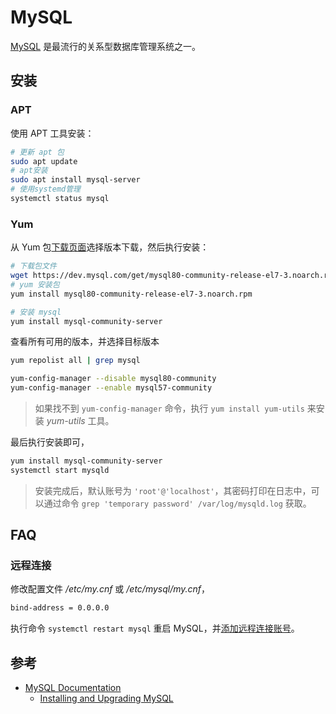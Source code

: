 # MySQL

[MySQL](https://www.mysql.com/) 是最流行的关系型数据库管理系统之一。

## 安装

### APT

使用 APT 工具安装：

```sh
# 更新 apt 包
sudo apt update
# apt安装
sudo apt install mysql-server
# 使用systemd管理
systemctl status mysql
```

### Yum

从 Yum 包[下载页面](https://dev.mysql.com/downloads/repo/yum/)选择版本下载，然后执行安装：

```sh
# 下载包文件
wget https://dev.mysql.com/get/mysql80-community-release-el7-3.noarch.rpm
# yum 安装包
yum install mysql80-community-release-el7-3.noarch.rpm

# 安装 mysql
yum install mysql-community-server
```

查看所有可用的版本，并选择目标版本

```sh
yum repolist all | grep mysql

yum-config-manager --disable mysql80-community
yum-config-manager --enable mysql57-community
```

> 如果找不到 `yum-config-manager` 命令，执行 `yum install yum-utils` 来安装 _yum-utils_ 工具。

最后执行安装即可，

```sh
yum install mysql-community-server
systemctl start mysqld
```

> 安装完成后，默认账号为 `'root'@'localhost'`，其密码打印在日志中，可以通过命令 `grep 'temporary password' /var/log/mysqld.log` 获取。

## FAQ

### 远程连接

修改配置文件 _/etc/my.cnf_ 或 _/etc/mysql/my.cnf_，

```txt
bind-address = 0.0.0.0
```

执行命令 `systemctl restart mysql` 重启 MySQL，并[添加远程连接账号](sql.md#账号管理)。

## 参考

- [MySQL Documentation](https://dev.mysql.com/doc/)
    - [Installing and Upgrading MySQL](https://dev.mysql.com/doc/refman/8.0/en/installing.html)

